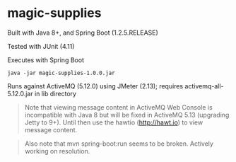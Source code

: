 magic-supplies
=======================

Built with Java 8+, and Spring Boot (1.2.5.RELEASE)

Tested with JUnit (4.11)

Executes with Spring Boot

`java -jar magic-supplies-1.0.0.jar`

Runs against ActiveMQ (5.12.0) using JMeter (2.13); requires activemq-all-5.12.0.jar in lib directory

>Note that viewing message content in ActiveMQ Web Console is incompatible with Java 8 but will be fixed in ActiveMQ 5.13 (upgrading Jetty to 9+). Until then use the hawtio (http://hawt.io) to view message content.

>Also note that mvn spring-boot:run seems to be broken. Actively working on resolution. 
